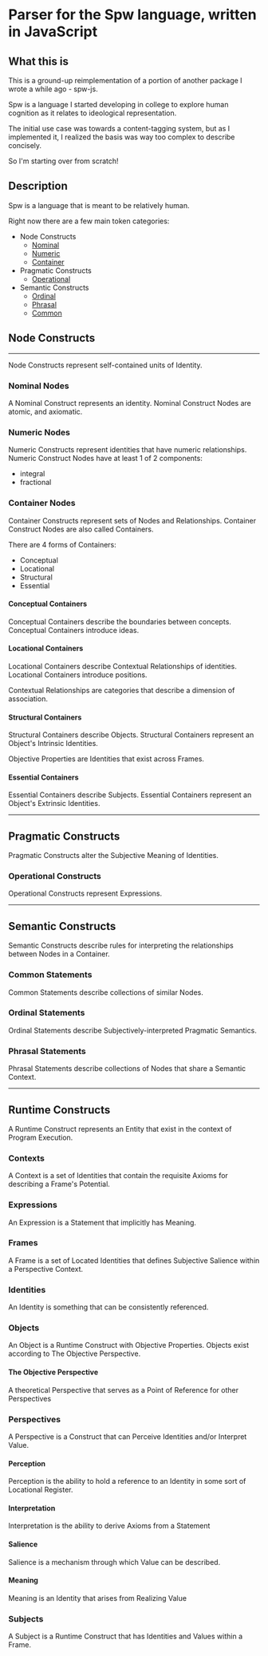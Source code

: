 # Parser for the Spw language, written in JavaScript

## What this is

This is a ground-up reimplementation of a portion of another package I wrote a while ago - spw-js.

Spw is a language I started developing in college to explore human cognition as it relates to ideological
representation.

The initial use case was towards a content-tagging system, but as I implemented it, I realized the basis was way too
complex to describe concisely.

So I'm starting over from scratch!

## Description

Spw is a language that is meant to be relatively human.

Right now there are a few main token categories:

- Node Constructs
    - [Nominal](./src/parser/core/constructs/nodes/nominal)
    - [Numeric](./src/parser/core/constructs/nodes/numeric)
    - [Container](./src/parser/core/constructs/nodes/container)
- Pragmatic Constructs
    - [Operational](./src/parser/core/constructs/pragmatic/operational)
- Semantic Constructs
    - [Ordinal](./src/parser/core/constructs/semantic/ordinal)
    - [Phrasal](./src/parser/core/constructs/semantic/phrasal)
    - [Common](./src/parser/core/constructs/semantic/common)

## Node Constructs

---

Node Constructs represent self-contained units of Identity.

### Nominal Nodes

A Nominal Construct represents an identity.
Nominal Construct Nodes are atomic, and axiomatic.

### Numeric Nodes

Numeric Constructs represent identities that have numeric relationships.
Numeric Construct Nodes have at least 1 of 2 components:

- integral
- fractional

### Container Nodes

Container Constructs represent sets of Nodes and Relationships.
Container Construct Nodes are also called Containers.

There are 4 forms of Containers:

- Conceptual
- Locational
- Structural
- Essential

#### Conceptual Containers

Conceptual Containers describe the boundaries between concepts.
Conceptual Containers introduce ideas.

#### Locational Containers

Locational Containers describe Contextual Relationships of identities.
Locational Containers introduce positions.

Contextual Relationships are categories that describe a dimension of association.

#### Structural Containers

Structural Containers describe Objects.
Structural Containers represent an Object's Intrinsic Identities.

Objective Properties are Identities that exist across Frames.

#### Essential Containers

Essential Containers describe Subjects.
Essential Containers represent an Object's Extrinsic Identities.

--- 

## Pragmatic Constructs

Pragmatic Constructs alter the Subjective Meaning of Identities.

### Operational Constructs

Operational Constructs represent Expressions.

---

## Semantic Constructs

Semantic Constructs describe rules for interpreting the relationships between Nodes in a Container.

### Common Statements

Common Statements describe collections of similar Nodes.

### Ordinal Statements

Ordinal Statements describe Subjectively-interpreted Pragmatic Semantics.  

### Phrasal Statements

Phrasal Statements describe collections of Nodes that share a Semantic Context.

---

## Runtime Constructs

A Runtime Construct represents an Entity that exist in the context of Program Execution.

### Contexts

A Context is a set of Identities that contain the requisite Axioms for describing a Frame's Potential.

### Expressions

An Expression is a Statement that implicitly has Meaning.

### Frames

A Frame is a set of Located Identities that defines Subjective Salience within a Perspective Context.

### Identities

An Identity is something that can be consistently referenced.

### Objects

An Object is a Runtime Construct with Objective Properties.
Objects exist according to The Objective Perspective.

#### The Objective Perspective

A theoretical Perspective that serves as a Point of Reference for other Perspectives

### Perspectives

A Perspective is a Construct that can Perceive Identities and/or Interpret Value.

#### Perception

Perception is the ability to hold a reference to an Identity in some sort of Locational Register.

#### Interpretation

Interpretation is the ability to derive Axioms from a Statement

#### Salience

Salience is a mechanism through which Value can be described.

#### Meaning

Meaning is an Identity that arises from Realizing Value

### Subjects

A Subject is a Runtime Construct that has Identities and Values within a Frame.